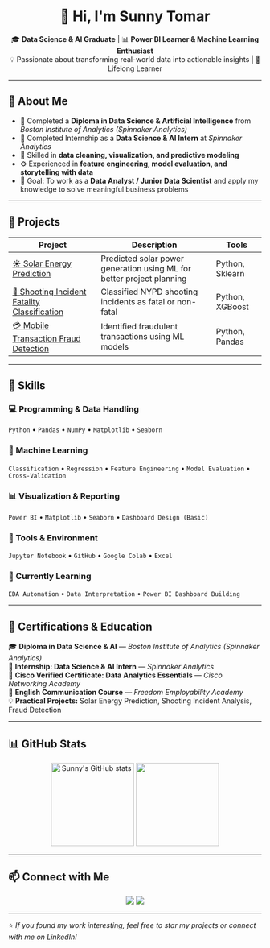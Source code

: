 <h1 align="center">👋 Hi, I'm Sunny Tomar</h1>  
<p align="center">
🎓 <b>Data Science & AI Graduate</b> | 📊 <b>Power BI Learner & Machine Learning Enthusiast</b><br>
💡 Passionate about transforming real-world data into actionable insights | 🚀 Lifelong Learner
</p>

---

## 🌟 About Me  
- 🧠 Completed a **Diploma in Data Science & Artificial Intelligence** from *Boston Institute of Analytics (Spinnaker Analytics)*  
- 💼 Completed Internship as a **Data Science & AI Intern** at *Spinnaker Analytics*  
- 🧩 Skilled in **data cleaning, visualization, and predictive modeling**  
- ⚙️ Experienced in **feature engineering, model evaluation, and storytelling with data**  
- 🎯 Goal: To work as a **Data Analyst / Junior Data Scientist** and apply my knowledge to solve meaningful business problems  

---

## 🚀 Projects  

| Project | Description | Tools |
|----------|--------------|-------|
| [☀️ Solar Energy Prediction](https://github.com/sunny-tomar79/Solar_Energy_Prediction) | Predicted solar power generation using ML for better project planning | Python, Sklearn |
| [🎯 Shooting Incident Fatality Classification](https://github.com/sunny-tomar79/Classifying_Shooting_Incident_Fatality) | Classified NYPD shooting incidents as fatal or non-fatal | Python, XGBoost |
| [💳 Mobile Transaction Fraud Detection](https://github.com/sunny-tomar79/Mobile_Transaction_Fraud_Prediction) | Identified fraudulent transactions using ML models | Python, Pandas |

---

## 🧠 Skills  

### 💻 Programming & Data Handling  
`Python` • `Pandas` • `NumPy` • `Matplotlib` • `Seaborn`

### 🧩 Machine Learning  
`Classification` • `Regression` • `Feature Engineering` • `Model Evaluation` • `Cross-Validation`

### 📊 Visualization & Reporting  
`Power BI` • `Matplotlib` • `Seaborn` • `Dashboard Design (Basic)`

### 🧰 Tools & Environment  
`Jupyter Notebook` • `GitHub` • `Google Colab` • `Excel`

### 🌱 Currently Learning  
`EDA Automation` • `Data Interpretation` • `Power BI Dashboard Building`

---

## 🏅 Certifications & Education  

🎓 **Diploma in Data Science & AI** — *Boston Institute of Analytics (Spinnaker Analytics)*  
💼 **Internship: Data Science & AI Intern** — *Spinnaker Analytics*  
📘 **Cisco Verified Certificate: Data Analytics Essentials** — *Cisco Networking Academy*  
📘 **English Communication Course** — *Freedom Employability Academy*  
💡 **Practical Projects:** Solar Energy Prediction, Shooting Incident Analysis, Fraud Detection  

---

## 📊 GitHub Stats  

<p align="center">
  <img src="https://github-readme-stats.vercel.app/api?username=sunny-tomar79&show_icons=true&theme=tokyonight" alt="Sunny's GitHub stats" height="165">
  <img src="https://github-readme-stats.vercel.app/api/top-langs/?username=sunny-tomar79&layout=compact&theme=tokyonight" height="165">
</p>

---

## 📫 Connect with Me  

<p align="center">
  <a href="https://www.linkedin.com/in/sunnytomar27"><img src="https://img.shields.io/badge/LinkedIn-Sunny%20Tomar-blue?style=for-the-badge&logo=linkedin"></a>
  <a href="mailto:sunnytomar9413626@gmail.com"><img src="https://img.shields.io/badge/Email-sunnytomar9413626%40gmail.com-red?style=for-the-badge&logo=gmail"></a>
</p>

---

⭐ *If you found my work interesting, feel free to star my projects or connect with me on LinkedIn!*

